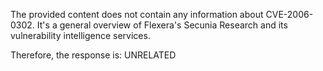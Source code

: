The provided content does not contain any information about CVE-2006-0302. It's a general overview of Flexera's Secunia Research and its vulnerability intelligence services.

Therefore, the response is: UNRELATED